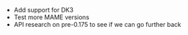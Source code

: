- Add support for DK3
- Test more MAME versions
- API research on pre-0.175 to see if we can go further back